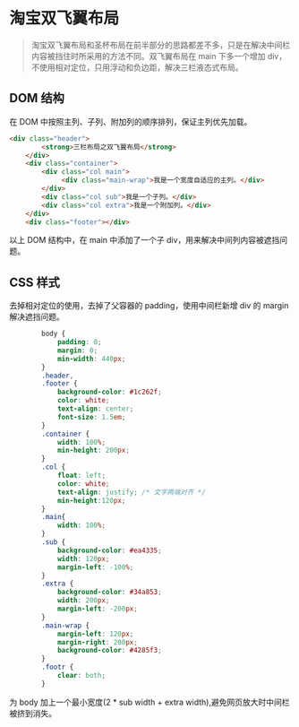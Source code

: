 # 淘宝双飞翼布局

> 淘宝双飞翼布局和圣杯布局在前半部分的思路都差不多，只是在解决中间栏内容被挡住时所采用的方法不同。双飞翼布局在 main 下多一个增加 div，不使用相对定位，只用浮动和负边距，解决三栏液态式布局。

## DOM 结构

在 DOM 中按照主列、子列、附加列的顺序排列，保证主列优先加载。

```html
<div class="header">
        <strong>三栏布局之双飞翼布局</strong>
    </div>
    <div class="container">
        <div class="col main">
             <div class="main-wrap">我是一个宽度自适应的主列。</div>
        </div>
        <div class="col sub">我是一个子列。</div>
        <div class="col extra">我是一个附加列。</div>
    </div>
    <div class="footer"></div>
```

以上 DOM 结构中，在 main 中添加了一个子 div，用来解决中间列内容被遮挡问题。

## CSS 样式

去掉相对定位的使用，去掉了父容器的 padding，使用中间栏新增 div 的 margin 解决遮挡问题。

```css
        body {
            padding: 0;
            margin: 0;
            min-width: 440px;
        }
        .header,
        .footer {
            background-color: #1c262f;
            color: white;
            text-align: center;
            font-size: 1.5em;
        }
        .container {
            width: 100%;
            min-height: 200px;
        }
        .col {
            float: left;
            color: white;
            text-align: justify; /* 文字两端对齐 */
            min-height:120px;
        }
        .main{
            width: 100%;
        }
        .sub {
            background-color: #ea4335;
            width: 120px;
            margin-left: -100%;
        }
        .extra {
            background-color: #34a853;
            width: 200px;
            margin-left: -200px;
        }
        .main-wrap {
            margin-left: 120px;
            margin-right: 200px;
            background-color: #4285f3;
        }
        .footr {
            clear: both;
        }
```

为 body 加上一个最小宽度(2 * sub width + extra width),避免网页放大时中间栏被挤到消失。